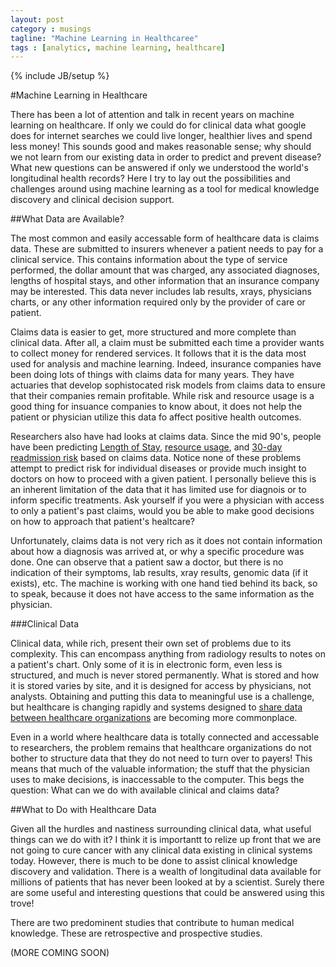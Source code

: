 ```yaml
---
layout: post
category : musings
tagline: "Machine Learning in Healthcaree" 
tags : [analytics, machine learning, healthcare]
---
```

{% include JB/setup %}

#Machine Learning in Healthcare

There has been a lot of attention and talk in recent years on machine learning on healthcare. If only we could do for clinical data what google does for internet searches we could live longer, healthier lives and spend less money! This sounds good and makes reasonable sense; why should we not learn from our existing data in order to predict and prevent disease? What new questions can be answered if only we understood the world's longitudinal health records? Here I try to lay out the possibilities and challenges around using machine learning as a tool for medical knowledge discovery and clinical decision support.

##What Data are Available?

The most common and easily accessable form of healthcare data is claims data. These are submitted to insurers whenever a patient needs to pay for a clinical service. This contains information about the type of service performed, the dollar amount that was charged, any associated diagnoses, lengths of hospital stays, and other information that an insurance company may be interested. This data never includes lab results, xrays, physicians charts, or any other information required only by the provider of care or patient. 

Claims data is easier to get, more structured and more complete than clinical data. After all, a claim must be submitted each time a provider wants to collect money for rendered services. It follows that it is the data most used for analysis and machine learning. Indeed, insurance companies have been doing lots of things with claims data for many years. They have actuaries that develop sophistocated risk models from claims data to ensure that their companies remain profitable. While risk and resource usage is a good thing for insuance companies to know about, it does not help the patient or physician utilize this data fo affect positive health outcomes. 

Researchers also have had looks at claims data. Since the mid 90's, people have been predicting [Length of Stay](http://www.sciencedirect.com/science/article/pii/0895435694002022?np=y), [resource usage](http://acg.jhsph.org/), and [30-day readmission risk](http://circoutcomes.ahajournals.org/content/1/1/29.short) based on claims data. Notice none of these problems attempt to predict risk for individual diseases or provide much insight to doctors on how to proceed with a given patient. I personally believe this is an inherent limitation of the data that it has limited use for diagnois or to inform specific treatments. Ask yourself if you were a physician with access to only a patient's past claims, would you be able to make good decisions on how to approach that patient's healtcare?

Unfortunately, claims data is not very rich as it does not contain information about how a diagnosis was arrived at, or why a specific procedure was done. One can observe that a patient saw a doctor, but there is no indication of their symptoms, lab results, xray results, genomic data (if it exists), etc. The machine is working with one hand tied behind its back, so to speak, because it does not have access to the same information as the physician. 

###Clinical Data

Clinical data, while rich, present their own set of problems due to its complexity. This can encompass anything from radiology results to notes on a patient's chart. Only some of it is in electronic form, even less is structured, and much is never stored permanently. What is stored and how it is stored varies by site, and it is designed for access by physicians, not analysts. Obtaining and putting this data to meaningful use is a challenge, but healthcare is changing rapidly and systems designed to [share data between healthcare organizations](http://www.healthit.gov/providers-professionals/health-information-exchange/what-hie) are becoming more commonplace.

Even in a world where healthcare data is totally connected and accessable to researchers, the problem remains that healthcare organizations do not bother to structure data that they do not need to turn over to payers! This means that much of the valuable information; the stuff that the physician uses to make decisions, is inaccessable to the computer. This begs the question: What can we do with available clinical and claims data?

##What to Do with Healthcare Data

Given all the hurdles and nastiness surrounding clinical data, what useful things can we do with it? I think it is importantt to relize up front that we are not going to cure cancer with any clinical data existing in clinical systems today. However, there is much to be done to assist clinical knowledge discovery and validation. There is a wealth of longitudinal data available for millions of patients that has never been looked at by a scientist. Surely there are some useful and interesting questions that could be answered using this trove!

There are two predominent studies that contribute to human medical knowledge. These are retrospective and prospective studies. 

(MORE COMING SOON)



